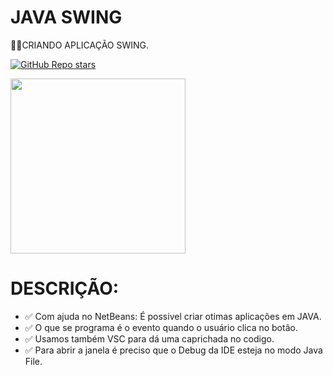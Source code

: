 # JAVA SWING
👨‍⚖️CRIANDO APLICAÇÃO SWING.

[![GitHub Repo stars](https://img.shields.io/badge/-REPOSITORIO%20INDISPONIVEL!-red)](https://github.com/VILHALVA)

<img src="https://beginnersbook.com/wp-content/uploads/2015/07/Swing_login_screen_Example.png" align="center" width="280"> <br>

# DESCRIÇÃO:

* ✅ Com ajuda no NetBeans: É possivel criar otimas aplicações em JAVA.
* ✅ O que se programa é o evento quando o usuário clica no botão.
* ✅ Usamos também VSC para dá uma caprichada no codigo.
* ✅ Para abrir a janela é preciso que o Debug da IDE esteja no modo Java File.

